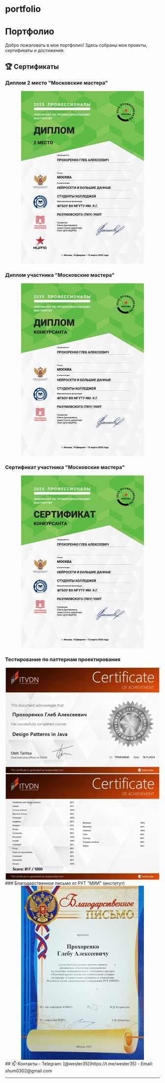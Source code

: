 # portfolio
# Портфолио

Добро пожаловать в мое портфолио! Здесь собраны мои проекты, сертификаты и достижения.

## 🏆 Сертификаты

### Диплом 2 место "Московские мастера"
<div id="coding" align="center">
  <img src="sertificates/diplom 2.jpg" width="400"/>
</div>

### Диплом участника "Московские мастера"
<div id="coding" align="center">
  <img src="sertificates/diplom.jpg" width="400"/>
</div>

### Сертификат участника "Московские мастера"
<div id="coding" align="center">
  <img src="sertificates/sertificat.jpg" width="400"/>
</div>

### Тестирование по паттернам проектирования
<div id="coding" align="center">
  <img src="sertificates/patterns1.jpg" width="500"/>
  <img src="sertificates/patterns2.jpg" width="500"/>
</div>
### Благодарственное письмо от РУТ "МИИ" (институт)
<div id="coding" align="center">
  <img src="sertificates/blagodarstvennoe.jpg" width="400"/>
</div>
## 📫 Контакты
- Telegram: [@wester35](https://t.me/wester35)
- Email: shum0302@gmail.com

---